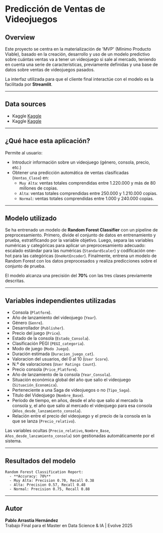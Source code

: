 #  Predicción de Ventas de Videojuegos

## Overview 

Este proyecto se centra en la materialización de 'MVP' (Mínimo Producto Viable), basado en la creación, desarrollo y uso de un modelo predictivo sobre cuántas ventas va a tener un videojuego si sale al mercado, teniendo en cuenta una serie de características, previamente definidas y una base de datos sobre ventas de videojuegos pasados. 

La interfaz utilizada para que el cliente final interactúe con el modelo es la facilitada por **Streamlit**.

---

## Data sources

- Kaggle [Kaggle](https://www.kaggle.com/datasets/zahidmughal2343/video-games-sale)
- Kaggle [Kaggle](https://www.kaggle.com/datasets/beridzeg45/video-games)

---

##  ¿Qué hace esta aplicación?

Permite al usuario:
- Introducir información sobre un videojuego (género, consola, precio, etc.)
- Obtener una predicción automática de ventas clasificadas (`Ventas_Clase`) en:
  - `Muy Alta`: ventas totales comprendidas entre 1.220.000 y más de 80 millones de copias.
  - `Alta`: ventas totales comprendidas entre 250.000 y 1.210.000 copias.
  - `Normal`: ventas totales comprendidas entre 1.000 y 240.000 copias.

---

##  Modelo utilizado

Se ha entrenado un modelo de **Random Forest Classifier** con un pipeline de preprocesamiento.
Primero, divide el conjunto de datos en entrenamiento y prueba, estratificando por la variable objetivo. Luego, separa las variables numéricas y categóricas para aplicar un preprocesamiento adecuado: escalado estándar para las numéricas (`StandardScaler`) y codificación one-hot para las categóricas (`OneHotEncoder`). 
Finalmente, entrena un modelo de Random Forest con los datos preprocesados y realiza predicciones sobre el conjunto de prueba.

El modelo alcanza una precisión del **70%** con las tres clases previamente descritas.

---

##  Variables independientes utilizadas

- Consola (`Platform`).
- Año de lanzamiento del videojuego (`Year`).
- Género (`Genre`).
- Desarrollador (`Publisher`).
- Precio del juego (`Price`).
- Estado de la consola (`Estado_Consola`).
- Clasificación PEGI (`PEGI_categoria`).
- Modo de juego (`Modo Juego`).
- Duración estimada (`Duracion_juego_cat`).
- Valoracion del usuarios, del 0 al 10 (`User Score`).
- N.º de valoraciones (`User Ratings Count`).
- Precio consola (`Price_Platform`).
- Año de lanzamiento de la consola (`Year_Consola`).
- Situación económica global del año que salio el videojuego (`Situación_Economica`).
- Perteneciente a una Saga de videojuegos o no (`Tipo_Saga`).
- Titulo del Videojuego (`Nombre_Base`).
- Período de tiempo, en años, desde el año que salio al mercado la consola y, el año que salio al mercado el videojuego para esa consola (`Años_desde_lanzamiento_consola`).
- Relación entre el precio del videojuego y el precio de la consola en la que se lanza (`Precio_relativo`).

Las variables ocultas (`Precio_relativo`, `Nombre_Base`, `Años_desde_lanzamiento_consola`) son gestionadas automáticamente por el sistema.

---

##  Resultados del modelo

```text
Random Forest Classification Report:
  - **Accuracy: 70%**
  - Muy Alta: Precision 0.70, Recall 0.38
  - Alta: Precision 0.57, Recall 0.48
  - Normal: Precision 0.75, Recall 0.88
```

---

##  Autor

**Pablo Arrastia Hernández**  
Trabajo Final para el Master en Data Science & IA | Evolve 2025
